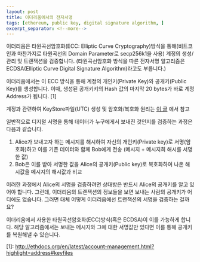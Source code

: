 ```yaml
---
layout: post
title: 이더리움에서의 전자서명
tags: [ethereum, public key, digital signature algorithm, ]
excerpt_separator: <!--more-->
---
```


이더리움은 타원곡선암호화(ECC: Elliptic Curve Cryptography)방식을 통해(비트코인과 마찬가지로 타원곡선의 Domain Parameter로 secp256k1을 사용) 계정의 생성/관리 및 트랜잭션을 검증합니다. (타원곡선암호화 방식을 따른 전자서명 알고리즘은 ECDSA(Elliptic Curve Digital Signature Algorithm)라고도 부릅니다.)

이더리움에서는 이 ECC 방식을 통해 계정의 개인키(Private Key)와 공개키(Public Key)를 생성합니다. 이때, 생성된 공개키키의 Hash 값의 마지막 20 bytes가 바로 계정 Address가 됩니다. \[1]

<!--more-->

계정과 관련하여 KeyStore파일(UTC) 생성 및 암호화/복호화 원리는 [이 글](https://medium.com/hexlant/%EC%9D%B4%EB%8D%94%EB%A6%AC%EC%9B%80-keystore-%ED%8C%8C%EC%9D%BC-utc-%EC%83%9D%EC%84%B1-%EB%B0%8F-%EC%95%94%ED%98%B8%ED%99%94-%EB%B3%B5%ED%98%B8%ED%99%94-%EC%9B%90%EB%A6%AC-1-2-d417cb605bf) 에서 참고

일반적으로 디지털 서명을 통해 데이터가 누구에게서 보내진 것인지를 검증하는 과정은 다음과 같습니다.
1) Alice가 보내고자 하는 메시지를 해시하여 자신의 개인키(Private key)로 서명(암호화)하고 이를 기존 데이터와 함께 Bob에게 전송 (메시지 + 메시지희 해시를 서명한 값)
2) Bob은 이를 받아 서명한 값을 Alice의 공개키(Public key)로 복호화하여 나온 해시값을 메시지의 해시값과 비교


이러한 과정에서 Alice의 서명을 검증하려면 상대방은 반드시 Alice의 공개키를 알고 있어야 합니다. 그런데, 이더리움의 트랜잭션의 정보들을 보면 보내는 사람의 공개키가 어디에도 없습니다. 그러면 대체 어떻게 이더리움에선 트랜잭션의 서명을 검증하는 걸까요?

이더리움에서 사용한 타원곡선암호화(ECC)방식(혹은 ECDSA)이 이를 가능하게 합니다. 해당 알고리즘에서는 보내는 메시지와 그에 대한 서명값만 있다면 이를 통해 공개키를 복원해낼 수 있습니다. 


\[1]: http://ethdocs.org/en/latest/account-management.html?highlight=address#keyfiles
